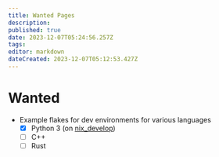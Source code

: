 ```yaml
---
title: Wanted Pages
description: 
published: true
date: 2023-12-07T05:24:56.257Z
tags: 
editor: markdown
dateCreated: 2023-12-07T05:12:53.427Z
---
```


# Wanted

- Example flakes for dev environments for various languages
   - [x] Python 3 (on [nix_develop](/nix/nix_develop))
   - [ ] C++
   - [ ] Rust
